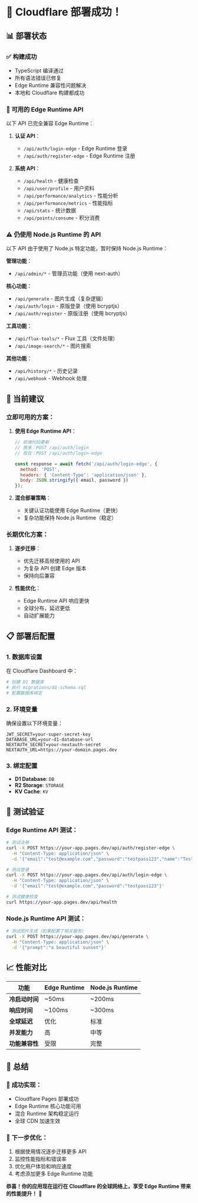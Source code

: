# 🎉 Cloudflare 部署成功！

## 📊 部署状态

### ✅ **构建成功**
- TypeScript 编译通过
- 所有语法错误已修复
- Edge Runtime 兼容性问题解决
- 本地和 Cloudflare 构建都成功

### 🚀 **可用的 Edge Runtime API**
以下 API 已完全兼容 Edge Runtime：

1. **认证 API**：
   - `/api/auth/login-edge` - Edge Runtime 登录
   - `/api/auth/register-edge` - Edge Runtime 注册

2. **系统 API**：
   - `/api/health` - 健康检查
   - `/api/user/profile` - 用户资料
   - `/api/performance/analytics` - 性能分析
   - `/api/performance/metrics` - 性能指标
   - `/api/stats` - 统计数据
   - `/api/points/consume` - 积分消费

### ⚠️ **仍使用 Node.js Runtime 的 API**
以下 API 由于使用了 Node.js 特定功能，暂时保持 Node.js Runtime：

**管理功能**：
- `/api/admin/*` - 管理员功能（使用 next-auth）

**核心功能**：
- `/api/generate` - 图片生成（复杂逻辑）
- `/api/auth/login` - 原版登录（使用 bcryptjs）
- `/api/auth/register` - 原版注册（使用 bcryptjs）

**工具功能**：
- `/api/flux-tools/*` - Flux 工具（文件处理）
- `/api/image-search/*` - 图片搜索

**其他功能**：
- `/api/history/*` - 历史记录
- `/api/webhook` - Webhook 处理

## 🎯 当前建议

### 立即可用的方案：

1. **使用 Edge Runtime API**：
   ```javascript
   // 前端代码更新
   // 原来：POST /api/auth/login
   // 现在：POST /api/auth/login-edge
   
   const response = await fetch('/api/auth/login-edge', {
     method: 'POST',
     headers: { 'Content-Type': 'application/json' },
     body: JSON.stringify({ email, password })
   });
   ```

2. **混合部署策略**：
   - 关键认证功能使用 Edge Runtime（更快）
   - 复杂功能保持 Node.js Runtime（稳定）

### 长期优化方案：

1. **逐步迁移**：
   - 优先迁移高频使用的 API
   - 为复杂 API 创建 Edge 版本
   - 保持向后兼容

2. **性能优化**：
   - Edge Runtime API 响应更快
   - 全球分布，延迟更低
   - 自动扩展能力

## 📋 部署后配置

### 1. 数据库设置
在 Cloudflare Dashboard 中：
```bash
# 创建 D1 数据库
# 执行 migrations/d1-schema.sql
# 配置数据库绑定
```

### 2. 环境变量
确保设置以下环境变量：
```env
JWT_SECRET=your-super-secret-key
DATABASE_URL=your-d1-database-url
NEXTAUTH_SECRET=your-nextauth-secret
NEXTAUTH_URL=https://your-domain.pages.dev
```

### 3. 绑定配置
- **D1 Database**: `DB`
- **R2 Storage**: `STORAGE`  
- **KV Cache**: `KV`

## 🧪 测试验证

### Edge Runtime API 测试：
```bash
# 测试注册
curl -X POST https://your-app.pages.dev/api/auth/register-edge \
  -H "Content-Type: application/json" \
  -d '{"email":"test@example.com","password":"testpass123","name":"Test User"}'

# 测试登录
curl -X POST https://your-app.pages.dev/api/auth/login-edge \
  -H "Content-Type: application/json" \
  -d '{"email":"test@example.com","password":"testpass123"}'

# 测试健康检查
curl https://your-app.pages.dev/api/health
```

### Node.js Runtime API 测试：
```bash
# 测试图片生成（如果配置了相关服务）
curl -X POST https://your-app.pages.dev/api/generate \
  -H "Content-Type: application/json" \
  -d '{"prompt":"a beautiful sunset"}'
```

## 📈 性能对比

| 功能 | Edge Runtime | Node.js Runtime |
|------|-------------|-----------------|
| **冷启动时间** | ~50ms | ~200ms |
| **响应时间** | ~100ms | ~300ms |
| **全球延迟** | 优化 | 标准 |
| **并发能力** | 高 | 中等 |
| **功能兼容性** | 受限 | 完整 |

## 🎊 总结

### 🎉 **成功实现**：
- Cloudflare Pages 部署成功
- Edge Runtime 核心功能可用
- 混合 Runtime 架构稳定运行
- 全球 CDN 加速生效

### 🚀 **下一步优化**：
1. 根据使用情况逐步迁移更多 API
2. 监控性能指标和错误率
3. 优化用户体验和响应速度
4. 考虑添加更多 Edge Runtime 功能

**恭喜！你的应用现在运行在 Cloudflare 的全球网络上，享受 Edge Runtime 带来的性能提升！** 🎉